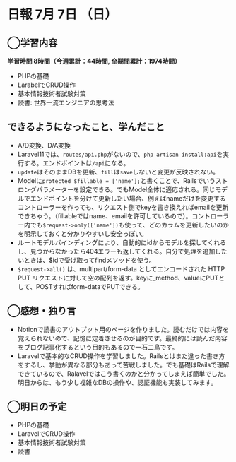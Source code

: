 # 日報  7月 7日 （日）

## ◯学習内容

**学習時間  8時間（今週累計：44時間, 全期間累計：1974時間）**

- PHPの基礎
- LarabelでCRUD操作
- 基本情報技術者試験対策
- 読書: 世界一流エンジニアの思考法

## できるようになったこと、学んだこと

- A/D変換、D/A変換
- Laravel11では、`routes/api.php`がないので、`php artisan install:api`を実行する。エンドポイントは`/api`になる。
- `update`はそのままDBを更新、`fill`は`save`しないと変更が反映されない。
- Modelに`protected $fillable = ['name'];`と書くことで、Railsでいうストロングパラメーターを設定できる。でもModel全体に適応される。同じモデルでエンドポイントを分けて更新したい場合、例えばnameだけを変更するコントローラーを作っても、リクエスト側でkeyを書き換えればemailを更新できちゃう。（fillableではname、emailを許可しているので）。コントローラー内でも`$request->only(['name'])`も使って、どのカラムを更新したいのかを明示しておくと分かりやすいし安全っぽい。
- ルートモデルバインディングにより、自動的にidからモデルを探してくれるし、見つからなかったら404エラーも返してくれる。自分で処理を追加したいときは、$idで受け取ってfindメソッドを使う。
- `$request->all()` は、multipart/form-data としてエンコードされた HTTP PUT リクエストに対して空の配列を返す。keyに_method、valueにPUTとして、POSTすればform-dataでPUTできる。

## ◯感想・独り言

- Notionで読書のアウトプット用のページを作りました。読むだけでは内容を覚えられないので、記憶に定着させるのが目的です。最終的には読んだ内容をブログ記事化するという目的もあるので一石二鳥です。
- Laravelで基本的なCRUD操作を学習しました。Railsとはまた違った書き方をするし、挙動が異なる部分もあって苦戦しました。でも基礎はRailsで理解できているので、Ralavelではこう書くのかと分かってしまえば簡単でした。明日からは、もう少し複雑なDBの操作や、認証機能も実装してみます。

## ◯明日の予定

- PHPの基礎
- LaravelでCRUD操作
- 基本情報技術者試験対策
- 読書
